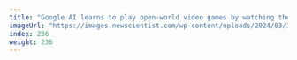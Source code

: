```yaml
---
title: "Google AI learns to play open-world video games by watching them"
imageUrl: "https://images.newscientist.com/wp-content/uploads/2024/03/13135436/SEI_195854788.jpg?width=788"
index: 236
weight: 236
---
```

